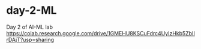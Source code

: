 # day-2-ML
Day 2 of AI-ML lab
https://colab.research.google.com/drive/1GMEHU8KSCuFdrc4UyIzHkb5ZbIIrDAjT?usp=sharing
